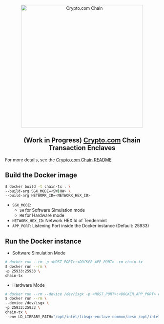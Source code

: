 <p align="center">
  <img src="https://avatars0.githubusercontent.com/u/41934032?s=400&v=4" alt="Crypto.com Chain" width="400">
</p>

<h2 align="center">(Work in Progress) <a href="https://crypto.com">Crypto.com<a> Chain Transaction Enclaves</h2

For more details, see the [Crypto.com Chain README](https://github.com/crypto-com/chain)


## Build the Docker image
```bash
$ docker build -t chain-tx . \
--build-arg SGX_MODE=<SW|HW> \
--build-arg NETWORK_ID=<NETWORK_HEX_ID>
```

- `SGX_MODE`:
  - `SW` for Software Simulation mode
  - `HW` for Hardware mode
- `NETWORK_HEX_ID`: Network HEX Id of Tendermint
- `APP_PORT`: Listening Port inside the Docker instance (Default: 25933)

## Run the Docker instance

- Software Simulation Mode
```bash
# docker run --rm -p <HOST_PORT>:<DOCKER_APP_PORT> -rm chain-tx
$ docker run --rm \
-p 25933:25933 \
chain-tx
```

- Hardware Mode
```bash
# docker run --rm --device /dev/isgx -p <HOST_PORT>:<DOCKER_APP_PORT> chain-tx --env LD_LIBRARY_PATH="/opt/intel/libsgx-enclave-common/aesm /opt/intel/libsgx-enclave-common/aesm/aesm_service"
$ docker run --rm \
--device /dev/isgx \
-p 25933:25933 \
chain-tx \
--env LD_LIBRARY_PATH="/opt/intel/libsgx-enclave-common/aesm /opt/intel/libsgx-enclave-common/aesm/aesm_service"
```
